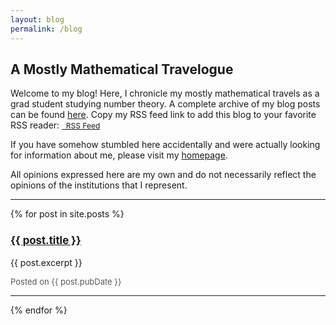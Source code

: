 ```yaml
---
layout: blog
permalink: /blog
---
```


## A Mostly Mathematical Travelogue

Welcome to my blog!  Here, I chronicle my mostly mathematical travels as a grad student studying number theory.  A complete archive of my blog posts can be found [here](https://zporat.github.io/archive.html).  Copy my RSS feed link to add this blog to your favorite RSS reader: <a href="https://zporat.github.io/feed" class="button" style="font-size:12px;" onclick="alert('Link Copied')"><i class="fas fa-rss" aria-hidden="true"></i>&nbsp; RSS Feed</a>

If you have somehow stumbled here accidentally and were actually looking for information about me, please visit my [homepage](https://zporat.github.io). 

All opinions expressed here are my own and do not necessarily reflect the opinions of the institutions that I represent.  

---

{% for post in site.posts %}

<h3 style="font-size: 120%"><a href="{{ post.url }}">{{ post.title }}</a></h3> 
<p> {{ post.excerpt }} </p>
<p style="color: #595959; font-size:13px"> Posted on {{ post.pubDate }} </p>   

---
{% endfor %}
